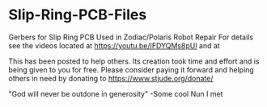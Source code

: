 # Slip-Ring-PCB-Files
Gerbers for Slip Ring PCB Used in Zodiac/Polaris Robot Repair
For details see the videos located at https://youtu.be/IFDYQMs8pUI
and at 

This has been posted to help others. Its creation took time and effort and is being given to you for free. Please consider paying it forward and helping others in need by donating to https://www.stjude.org/donate/

"God will never be outdone in generosity" -Some cool Nun I met 
